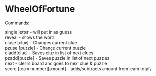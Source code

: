 # WheelOfFortune

Commands:

single letter - will put in as guess\
reveal - shows the word\
cluse [clue] - Changes current clue\
pzuse [puzzle] - Change current puzzle\
cladd[clue] - Saves clue in list of next clues\
pzadd[puzzle] - Saves puzzle in list of next puzzles\
next - clears board and goes to next clue & puzzle\
score [team number][amount] - adds/subtracts amount from team total\
